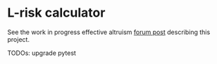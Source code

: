 # L-risk calculator

See the work in progress effective altruism [forum post](https://docs.google.com/document/d/13EOMnSSHIco50dKTba6gK8mVzitNpDSD2dbrH_gzdds/edit#) describing this project.

TODOs: upgrade pytest
